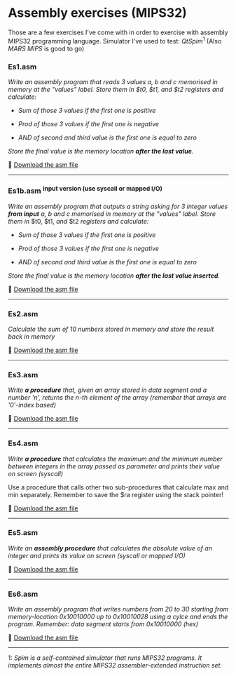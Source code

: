 Assembly exercises (MIPS32)
===================
Those are a few exercises I've come with in order to exercise with assembly MIPS32 programming language. 
Simulator I've used to test: *QtSpim*<sup>1</sup> (Also *MARS MIPS* is good to go)

### **Es1.asm**

*Write an assembly program that reads 3 values a, b and c memorised in memory  at the "values" label. Store them in _\$t0, \$t1, and \$t2_ registers and calculate:*

 - *Sum of those 3 values if the first one is positive*

 - *Prod of those 3 values if the first one is negative*

 - *AND of second and third value is the first one is equal to zero*

*Store the final value is the memory location **after the last value**.*

:page_facing_up: [Download the asm file](https://raw.githubusercontent.com/sorre97/Assembly/master/Es1.asm)

----------


### **Es1b.asm** <sup>Input version (use syscall or mapped I/O)</sup>
*Write an assembly program that outputs a string asking for 3 integer values **from input** a, b and c memorised in memory  at the "values" label. Store them in* \$t0, \$t1, *and* \$t2 *registers and calculate:*

- *Sum of those 3 values if the first one is positive*

- *Prod of those 3 values if the first one is negative*

- *AND of second and third value is the first one is equal to zero*

*Store the final value is the memory location **after the last value inserted**.*

:page_facing_up: [Download the asm file](https://raw.githubusercontent.com/sorre97/Assembly/master/Es1b.asm)

----------

### **Es2.asm**

*Calculate the sum of 10 numbers stored in memory and store the result back in memory*

:page_facing_up: [Download the asm file](https://raw.githubusercontent.com/sorre97/Assembly/master/Es2.asm)

-----------

### **Es3.asm**

*Write **a procedure** that, given an array stored in data segment and a number 'n',*
*returns the n-th element of the array (remember that arrays are '0'-index based)*

:page_facing_up: [Download the asm file](https://raw.githubusercontent.com/sorre97/Assembly/master/Es3.asm)

-----------

### **Es4.asm**

*Write **a procedure** that calculates the maximum and the minimum number between integers in the array*
*passed as parameter and prints their value on screen (syscall)*

Use a procedure that calls other two sub-procedures that calculate max and min separately. Remember to save the $ra register using the stack pointer!

:page_facing_up: [Download the asm file](https://raw.githubusercontent.com/sorre97/Assembly/master/Es4.asm)

-----------

### **Es5.asm**

*Write an **assembly procedure** that calculates the absolute value of an integer*
*and prints its value on screen (syscall or mapped I/O)*


:page_facing_up: [Download the asm file](https://raw.githubusercontent.com/sorre97/Assembly/master/Es5.asm)

-----------

### **Es6.asm**

*Write an assembly program that writes numbers from 20 to 30 starting from memory-location*
*0x10010000 up to 0x10010028 using a cylce and ends the program.*
*Remember: data segment starts from 0x10010000 (hex)*


:page_facing_up: [Download the asm file](https://raw.githubusercontent.com/sorre97/Assembly/master/Es6.asm)

-----------

1: *Spim is a self-contained simulator that runs MIPS32 programs. It implements almost the entire MIPS32 assembler-extended instruction set.*
